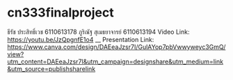 # cn333finalproject
ธีรัช ประสิทธิ์เวช 6110613178
ภูริณัฐ สุเมธยาจารย์ 6110613194
Video Link: https://youtu.be/JzQpgnfE1o4 __
Presentation Link: https://www.canva.com/design/DAEeaJzsr7I/GulAYop7pbVwwyweyc3GmQ/view?utm_content=DAEeaJzsr7I&utm_campaign=designshare&utm_medium=link&utm_source=publishsharelink

